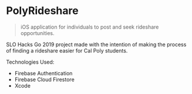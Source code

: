# PolyRideshare
> iOS application for individuals to post and seek rideshare opportunities.

SLO Hacks Go 2019 project made with the intention of making the process of finding a rideshare easier for Cal Poly students.

Technologies Used:
  * Firebase Authentication
  * Firebase Cloud Firestore
  * Xcode 
